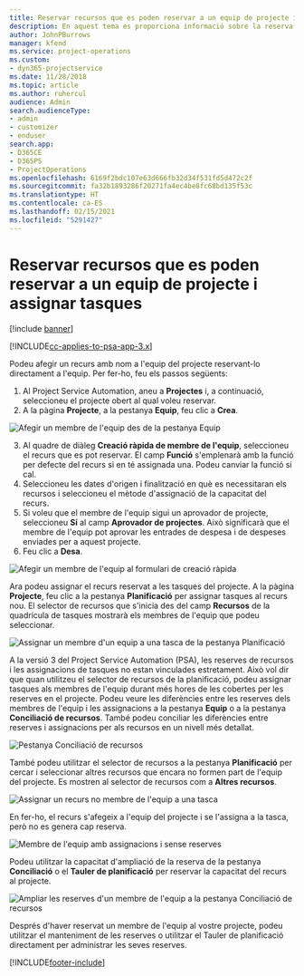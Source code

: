 ```yaml
---
title: Reservar recursos que es poden reservar a un equip de projecte i assignar tasques
description: En aquest tema es proporciona informació sobre la reserva de recursos amb nom a equips de projecte i assignar-los a tasques.
author: JohnPBurrows
manager: kfend
ms.service: project-operations
ms.custom:
- dyn365-projectservice
ms.date: 11/28/2018
ms.topic: article
ms.author: ruhercul
audience: Admin
search.audienceType:
- admin
- customizer
- enduser
search.app:
- D365CE
- D365PS
- ProjectOperations
ms.openlocfilehash: 6169f2bdc107e63d666fb32d34f531fd5d472c2f
ms.sourcegitcommit: fa32b1893286f20271fa4ec4be8fc68bd135f53c
ms.translationtype: HT
ms.contentlocale: ca-ES
ms.lasthandoff: 02/15/2021
ms.locfileid: "5291427"
---
```

# <a name="book-named-bookable-resources-to-a-project-team-and-assign-tasks"></a>Reservar recursos que es poden reservar a un equip de projecte i assignar tasques 

[!include [banner](../includes/psa-now-project-operations.md)]

[!INCLUDE[cc-applies-to-psa-app-3.x](../includes/cc-applies-to-psa-app-3x.md)]

Podeu afegir un recurs amb nom a l'equip del projecte reservant-lo directament a l'equip. Per fer-ho, feu els passos següents:

1. Al Project Service Automation, aneu a **Projectes** i, a continuació, seleccioneu el projecte obert al qual voleu reservar.
2. A la pàgina **Projecte**, a la pestanya **Equip**, feu clic a **Crea**. 

![Afegir un membre de l'equip des de la pestanya Equip](media/RM-how-to-1.png)

3. Al quadre de diàleg **Creació ràpida de membre de l'equip**, seleccioneu el recurs que es pot reservar. El camp **Funció** s'emplenarà amb la funció per defecte del recurs si en té assignada una. Podeu canviar la funció si cal. 
4. Seleccioneu les dates d'origen i finalització en què es necessitaran els recursos i seleccioneu el mètode d'assignació de la capacitat del recurs. 
5. Si voleu que el membre de l'equip sigui un aprovador de projecte, seleccioneu **Sí** al camp **Aprovador de projectes**. Això significarà que el membre de l'equip pot aprovar les entrades de despesa i de despeses enviades per a aquest projecte. 
6. Feu clic a **Desa**.

![Afegir un membre de l'equip al formulari de creació ràpida](media/RM-how-to-2.png)


Ara podeu assignar el recurs reservat a les tasques del projecte. A la pàgina **Projecte**, feu clic a la pestanya **Planificació** per assignar tasques al recurs nou. El selector de recursos que s'inicia des del camp **Recursos** de la quadrícula de tasques mostrarà els membres de l'equip que podeu seleccionar.

![Assignar un membre d'un equip a una tasca de la pestanya Planificació](media/RM-how-to-3.png)

A la versió 3 del Project Service Automation (PSA), les reserves de recursos i les assignacions de tasques no estan vinculades estretament. Això vol dir que quan utilitzeu el selector de recursos de la planificació, podeu assignar tasques als membres de l'equip durant més hores de les cobertes per les reserves en el projecte.
Podeu veure les diferències entre les reserves dels membres de l'equip i les assignacions a la pestanya **Equip** o a la pestanya **Conciliació de recursos**. També podeu conciliar les diferències entre reserves i assignacions per als recursos en un nivell més detallat.

![Pestanya Conciliació de recursos](media/RM-how-to-4.png)

També podeu utilitzar el selector de recursos a la pestanya **Planificació** per cercar i seleccionar altres recursos que encara no formen part de l'equip del projecte. Es mostren al selector de recursos com a **Altres recursos**.

![Assignar un recurs no membre de l'equip a una tasca](media/RM-how-to-5.png)

En fer-ho, el recurs s'afegeix a l'equip del projecte i se l'assigna a la tasca, però no es genera cap reserva.

![Membre de l'equip amb assignacions i sense reserves](media/RM-how-to-6.png)

Podeu utilitzar la capacitat d'ampliació de la reserva de la pestanya **Conciliació** o el **Tauler de planificació** per reservar la capacitat del recurs al projecte.

![Ampliar les reserves d'un membre de l'equip a la pestanya Conciliació de recursos](media/RM-how-to-7.png)

Després d'haver reservat un membre de l'equip al vostre projecte, podeu utilitzar el manteniment de les reserves o utilitzar el Tauler de planificació directament per administrar les seves reserves.


[!INCLUDE[footer-include](../includes/footer-banner.md)]